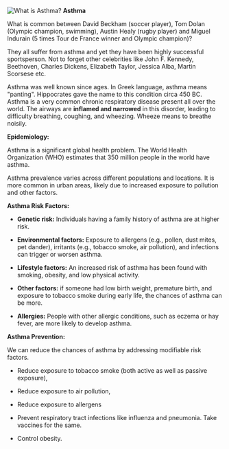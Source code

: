 
![What is Asthma?](/images/azma.jpg)
**Asthma**

What is common between David Beckham (soccer player), Tom Dolan (Olympic
champion, swimming), Austin Healy (rugby player) and Miguel Indurain (5
times Tour de France winner and Olympic champion)?

They all suffer from asthma and yet they have been highly successful
sportsperson. Not to forget other celebrities like John F. Kennedy, Beethoven, Charles
Dickens, Elizabeth Taylor, Jessica Alba, Martin Scorsese etc.

Asthma was well known since ages. In Greek language, asthma means
\"panting". Hippocrates gave the name to this condition circa 450 BC.
Asthma is a very common chronic respiratory disease present all over the
world. The airways are **inflamed and narrowed** in this disorder,
leading to difficulty breathing, coughing, and wheezing. Wheeze means to
breathe noisily.

**Epidemiology:**

Asthma is a significant global health problem. The World Health
Organization (WHO) estimates that 350 million people in the world have
asthma.

Asthma prevalence varies across different populations and locations. It is more common in urban areas, likely due to increased exposure to
pollution and other factors.

**Asthma Risk Factors:**

- **Genetic risk:** Individuals having a family history of asthma are at
  higher risk.

- **Environmental factors:** Exposure to allergens (e.g., pollen, dust
  mites, pet dander), irritants (e.g., tobacco smoke, air pollution),
  and infections can trigger or worsen asthma.

- **Lifestyle factors:** An increased risk of asthma has been found with
  smoking, obesity, and low physical activity.

- **Other factors:** if someone had low birth weight, premature birth,
  and exposure to tobacco smoke during early life, the chances of asthma
  can be more.

- **Allergies:** People with other allergic conditions, such as eczema
  or hay fever, are more likely to develop asthma.

**Asthma Prevention:**

We can reduce the chances of asthma by addressing modifiable risk
factors.

- Reduce exposure to tobacco smoke (both active as well as passive
  exposure),

- Reduce exposure to air pollution,

- Reduce exposure to allergens

- Prevent respiratory tract infections like influenza and pneumonia.
  Take vaccines for the same.

- Control obesity.
